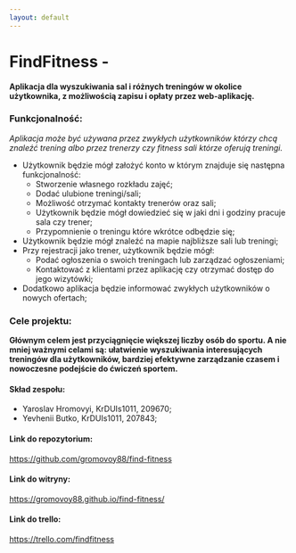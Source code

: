 ```yaml
---
layout: default
---
```


# FindFitness -
**Aplikacja dla wyszukiwania sal i różnych treningów w okolice użytkownika, z możliwością zapisu i opłaty przez web-aplikację.**

### Funkcjonalność:
_Aplikacja może być używana przez zwykłych użytkowników którzy chcą znaleźć trening albo przez trenerzy czy fitness sali którze oferują treningi._

* Użytkownik będzie mógł założyć konto w którym znajduje się następna funkcjonalność:
    * Stworzenie własnego rozkładu zajęć;
    * Dodać ulubione treningi/sali;
    * Możliwość otrzymać kontakty trenerów oraz sali;
    * Użytkownik będzie mógł dowiedzieć się w jaki dni i godziny pracuje sala czy trener;
    * Przypomnienie o treningu które wkrótce odbędzie się;
* Użytkownik będzie mógł znaleźć na mapie najbliższe sali lub treningi;
* Przy rejestracji jako trener, użytkownik będzie mógł:
    * Podać ogłoszenia o swoich treningach lub zarządzać ogłoszeniami;
    * Kontaktować z klientami przez aplikację czy otrzymać dostęp do jego wizytówki;
* Dodatkowo aplikacja będzie informować zwykłych użytkowników o nowych ofertach;



### Cele projektu:
**Głównym celem jest przyciągnięcie większej liczby osób do sportu. A nie mniej ważnymi celami są: ułatwienie wyszukiwania interesujących treningów dla użytkowników,  bardziej efektywne zarządzanie czasem i nowoczesne podejście do ćwiczeń sportem.**

#### Skład zespołu:
* Yaroslav Hromovyi, KrDUIs1011, 209670;
* Yevhenii Butko, KrDUIs1011, 207843;

#### Link do repozytorium:
https://github.com/gromovoy88/find-fitness

#### Link do witryny:
https://gromovoy88.github.io/find-fitness/

#### Link do trello:
https://trello.com/findfitness
